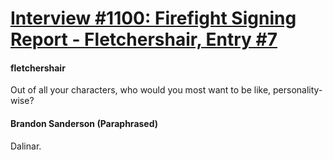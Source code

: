 # [Interview #1100: Firefight Signing Report - Fletchershair, Entry #7](https://www.theoryland.com/intvmain.php?i=1100#7)

#### fletchershair

Out of all your characters, who would you most want to be like, personality-wise?

#### Brandon Sanderson (Paraphrased)

Dalinar.

